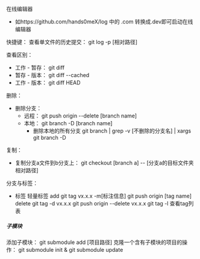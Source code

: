 在线编辑器
 - 如https://github.com/hands0meX/log 中的 .com 转换成.dev即可启动在线编辑器



 快捷键：
 查看单文件的历史提交： git log -p [相对路径]

 查看区别： 
  - 工作 - 暂存： git diff
  - 暂存 - 版本： git diff --cached
  - 工作 - 版本： git diff HEAD

 删除：
  - 删除分支：
    - 远程： git push origin --delete [branch name]
    - 本地： git branch -D [branch name]
      - 删除本地的所有分支 git branch | grep -v [不删除的分支名] | xargs git branch -D
  
 复制：
  - 复制分支a文件到b分支上： git checkout [branch a] -- [分支a的目标文件夹相对路径]

 分支与标签：
  - 标签
    轻量标签
      add     git tag vx.x.x -m[标注信息]        git push origin [tag name]
      delete  git tag -d vx.x.x   git push origin --delete vx.x.x 
      git tag -l 查看tag列表


##### 子模块
添加子模块：  git submodule add [项目路径]
克隆一个含有子模块的项目的操作： git submodule init & git submodule update